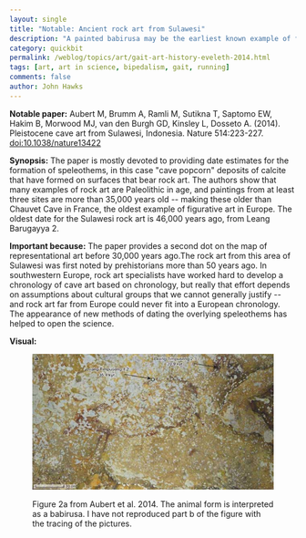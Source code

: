 ```yaml
---
layout: single 
title: "Notable: Ancient rock art from Sulawesi" 
description: "A painted babirusa may be the earliest known example of figurative art anywhere in the world." 
category: quickbit
permalink: /weblog/topics/art/gait-art-history-eveleth-2014.html
tags: [art, art in science, bipedalism, gait, running] 
comments: false 
author: John Hawks 
---
```



<strong>Notable paper:</strong> Aubert M, Brumm A, Ramli M, Sutikna T, Saptomo EW, Hakim B, Morwood MJ, van den Burgh GD, Kinsley L, Dosseto A. (2014). Pleistocene cave art from Sulawesi, Indonesia. Nature 514:223-227. <a href="http://dx.doi.org/10.1038/nature13422">doi:10.1038/nature13422</a>

<strong>Synopsis:</strong> The paper is mostly devoted to providing date estimates for the formation of speleothems, in this case "cave popcorn" deposits of calcite that have formed on surfaces that bear rock art. The authors show that many examples of rock art are Paleolithic in age, and paintings from at least three sites are more than 35,000 years old -- making these older than Chauvet Cave in France, the oldest example of figurative art in Europe. The oldest date for the Sulawesi rock art is 46,000 years ago, from Leang Barugayya 2. 

<strong>Important because:</strong> The paper provides a second dot on the map of representational art before 30,000 years ago.The rock art from this area of Sulawesi was first noted by prehistorians more than 50 years ago. In southwestern Europe, rock art specialists have worked hard to develop a chronology of cave art based on chronology, but really that effort depends on assumptions about cultural groups that we cannot generally justify -- and rock art far from Europe could never fit into a European chronology. The appearance of new methods of dating the overlying speleothems has helped to open the science. 

<strong>Visual:</strong>

<figure>
<img src="/images/aubert-sulawesi-cave-art-figure-2.jpg" alt="Figure 2 from Aubert et al, showing babirusa" />
<figcaption><p class="caption">Figure 2a from Aubert et al. 2014. The animal form is interpreted as a babirusa. I have not reproduced part b of the figure with the tracing of the pictures.</p>
</figure>


